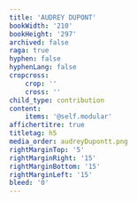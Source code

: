 ```yaml
---
title: 'AUDREY DUPONT'
bookWidth: '210'
bookHeight: '297'
archived: false
raga: true
hyphen: false
hyphenLang: false
cropcross:
    crop: ''
    cross: ''
child_type: contribution
content:
    items: '@self.modular'
affichertitre: true
titletag: h5
media_order: audreyDupontt.png
rightMarginTop: '5'
rightMarginRight: '15'
rightMarginBottom: '15'
rightMarginLeft: '15'
bleed: '0'
---
```


